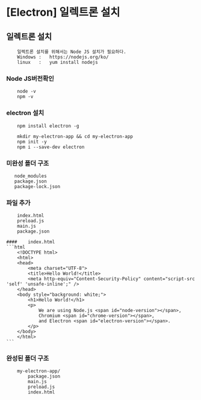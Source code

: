 # [Electron] 일렉트론 설치

##  일렉트론 설치
```
    일렉트론 설치를 위해서는 Node JS 설치가 필요하다.
    Windows :   https://nodejs.org/ko/
    linux   :   yum install nodejs
```

### Node JS버전확인
```
    node -v
    npm -v
```

### electron 설치
```
    npm install electron -g

    mkdir my-electron-app && cd my-electron-app
    npm init -y
    npm i --save-dev electron    
```

### 미완성 폴더 구조
```
   node_modules
   package.json
   package-lock.json 
```

### 파일 추가
```
    index.html
    preload.js
    main.js
    package.json
```

    ####    index.html
    ```html
        <!DOCTYPE html>
        <html>
        <head>
            <meta charset="UTF-8">
            <title>Hello World!</title>
            <meta http-equiv="Content-Security-Policy" content="script-src 'self' 'unsafe-inline';" />
        </head>
        <body style="background: white;">
            <h1>Hello World!</h1>
            <p>
                We are using Node.js <span id="node-version"></span>,
                Chromium <span id="chrome-version"></span>,
                and Electron <span id="electron-version"></span>.
            </p>
        </body>
        </html>
    ```

### 완성된 폴더 구조
```
    my-electron-app/
        package.json
        main.js
        preload.js
        index.html
```


